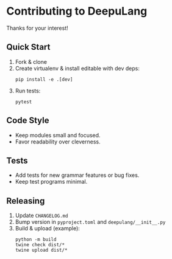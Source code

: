 # Contributing to DeepuLang

Thanks for your interest!

## Quick Start
1. Fork & clone
2. Create virtualenv & install editable with dev deps:
   ```
   pip install -e .[dev]
   ```
3. Run tests:
   ```
   pytest
   ```

## Code Style
- Keep modules small and focused.
- Favor readability over cleverness.

## Tests
- Add tests for new grammar features or bug fixes.
- Keep test programs minimal.

## Releasing
1. Update `CHANGELOG.md`
2. Bump version in `pyproject.toml` and `deepulang/__init__.py`
3. Build & upload (example):
   ```
   python -m build
   twine check dist/*
   twine upload dist/*
   ```
